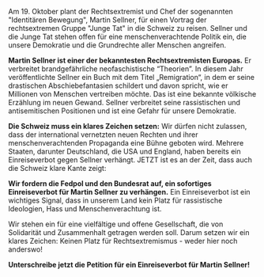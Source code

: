 Am 19. Oktober plant der Rechtsextremist und Chef der sogenannten "Identitären Bewegung", Martin Sellner, für einen Vortrag der rechtsextremen Gruppe "Junge Tat" in die Schweiz zu reisen. Sellner und die Junge Tat stehen offen für eine menschenverachtende Politik ein, die unsere Demokratie und die Grundrechte aller Menschen angreifen.

**Martin Sellner ist einer der bekanntesten Rechtsextremisten Europas.** Er verbreitet brandgefährliche neofaschistische “Theorien”. In diesem Jahr veröffentlichte Sellner ein Buch mit dem Titel „Remigration“, in dem er seine drastischen Abschiebefantasien schildert und davon spricht, wie er Millionen von Menschen vertreiben möchte. Das ist eine bekannte völkische Erzählung im neuen Gewand. Sellner verbreitet seine rassistischen und antisemitischen Positionen und ist eine Gefahr für unsere Demokratie.

**Die Schweiz muss ein klares Zeichen setzen:** Wir dürfen nicht zulassen, dass der international vernetzten neuen Rechten und ihrer menschenverachtenden Propaganda eine Bühne geboten wird. Mehrere Staaten, darunter Deutschland, die USA und England, haben bereits ein Einreiseverbot gegen Sellner verhängt. JETZT ist es an der Zeit, dass auch die Schweiz klare Kante zeigt:

**Wir fordern die Fedpol und den Bundesrat auf, ein sofortiges Einreiseverbot für Martin Sellner zu verhängen.** Ein Einreiseverbot ist ein wichtiges Signal, dass in unserem Land kein Platz für rassistische Ideologien, Hass und Menschenverachtung ist.

Wir stehen ein für eine vielfältige und offene Gesellschaft, die von Solidarität und Zusammenhalt getragen werden soll. Darum setzen wir ein klares Zeichen: Keinen Platz für Rechtsextremismus - weder hier noch anderswo!

**Unterschreibe jetzt die Petition für ein Einreiseverbot für Martin Sellner!**

